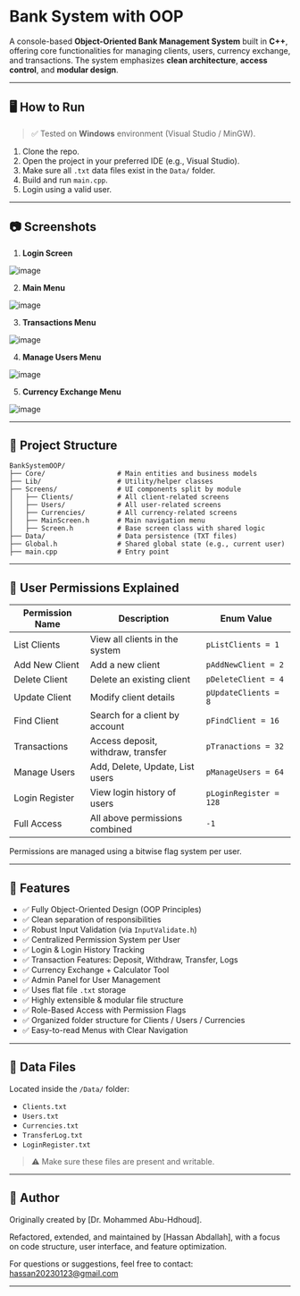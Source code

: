 # Bank System with OOP

A console-based **Object-Oriented Bank Management System** built in **C++**, offering core functionalities for managing clients, users, currency exchange, and transactions. The system emphasizes **clean architecture**, **access control**, and **modular design**.

---

## 🖥️ How to Run

> ✅ Tested on **Windows** environment (Visual Studio / MinGW).

1. Clone the repo.
2. Open the project in your preferred IDE (e.g., Visual Studio).
3. Make sure all `.txt` data files exist in the `Data/` folder.
4. Build and run `main.cpp`.
5. Login using a valid user.

---

## 📷 Screenshots

1. **Login Screen**

  ![image](https://github.com/user-attachments/assets/0dd80142-3065-489c-b37a-a7af1d720fdb)

2. **Main Menu**

  ![image](https://github.com/user-attachments/assets/8469ca73-a295-4e67-a5a7-9a8c6a990612)

3. **Transactions Menu**

  ![image](https://github.com/user-attachments/assets/c2328820-ee46-47c1-a4f0-10fbdfc2b001)

4. **Manage Users Menu**

  ![image](https://github.com/user-attachments/assets/ea6811a6-0b42-4d63-8314-c6456fa180c3)

5. **Currency Exchange Menu**

  ![image](https://github.com/user-attachments/assets/34f0b8eb-d250-4472-ada7-1c26d2c99480)


---

## 📁 Project Structure

```
BankSystemOOP/
├── Core/                  # Main entities and business models
├── Lib/                   # Utility/helper classes
├── Screens/               # UI components split by module
│   ├── Clients/           # All client-related screens
│   ├── Users/             # All user-related screens
│   ├── Currencies/        # All currency-related screens
│   ├── MainScreen.h       # Main navigation menu
│   ├── Screen.h           # Base screen class with shared logic
├── Data/                  # Data persistence (TXT files)
├── Global.h               # Shared global state (e.g., current user)
├── main.cpp               # Entry point
```

---

## 🔐 User Permissions Explained

| **Permission Name** | **Description**                    | **Enum Value**         |
| ------------------- | ---------------------------------- | ---------------------- |
| List Clients        | View all clients in the system     | `pListClients = 1`     |
| Add New Client      | Add a new client                   | `pAddNewClient = 2`    |
| Delete Client       | Delete an existing client          | `pDeleteClient = 4`    |
| Update Client       | Modify client details              | `pUpdateClients = 8`   |
| Find Client         | Search for a client by account     | `pFindClient = 16`     |
| Transactions        | Access deposit, withdraw, transfer | `pTranactions = 32`    |
| Manage Users        | Add, Delete, Update, List users    | `pManageUsers = 64`    |
| Login Register      | View login history of users        | `pLoginRegister = 128` |
| Full Access         | All above permissions combined     | `-1`                   |

Permissions are managed using a bitwise flag system per user.

---

## 🌟 Features

* ✅ Fully Object-Oriented Design (OOP Principles)
* ✅ Clean separation of responsibilities
* ✅ Robust Input Validation (via `InputValidate.h`)
* ✅ Centralized Permission System per User
* ✅ Login & Login History Tracking
* ✅ Transaction Features: Deposit, Withdraw, Transfer, Logs
* ✅ Currency Exchange + Calculator Tool
* ✅ Admin Panel for User Management
* ✅ Uses flat file `.txt` storage
* ✅ Highly extensible & modular file structure
* ✅ Role-Based Access with Permission Flags
* ✅ Organized folder structure for Clients / Users / Currencies
* ✅ Easy-to-read Menus with Clear Navigation

---

## 📄 Data Files

Located inside the `/Data/` folder:

* `Clients.txt`
* `Users.txt`
* `Currencies.txt`
* `TransferLog.txt`
* `LoginRegister.txt`

> ⚠️ Make sure these files are present and writable.

---

## 🙋 Author

Originally created by [Dr. Mohammed Abu-Hdhoud].

Refactored, extended, and maintained by [Hassan Abdallah], with a focus on code structure, user interface, and feature optimization.

For questions or suggestions, feel free to contact: hassan20230123@gmail.com

---
